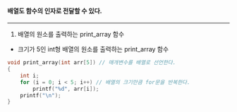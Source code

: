 #### 배열도 함수의 인자로 전달할 수 있다. 
___
1. 배열의 원소를 출력하는 print_array 함수

- 크기가 5인 int형 배열의 원소를 출력하는 print_array 함수
```c
void print_array(int arr[5]) // 매개변수를 배열로 선언한다.
{
	int i;
	for (i = 0; i < 5; i++) // 배열의 크기만큼 for문을 반복한다.
		printf("%d", arr[i]);
	printf("\n");
}
```